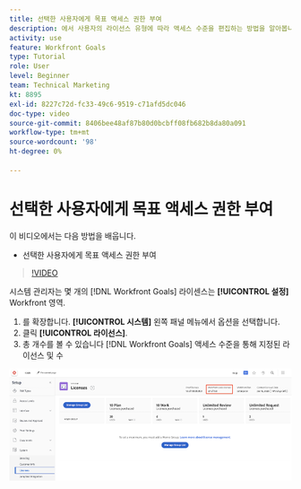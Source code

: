 ```yaml
---
title: 선택한 사용자에게 목표 액세스 권한 부여
description: 에서 사용자의 라이선스 유형에 따라 액세스 수준을 편집하는 방법을 알아봅니다. [!DNL Workfront Goals].
activity: use
feature: Workfront Goals
type: Tutorial
role: User
level: Beginner
team: Technical Marketing
kt: 8895
exl-id: 8227c72d-fc33-49c6-9519-c71afd5dc046
doc-type: video
source-git-commit: 8406bee48af87b80d0bcbff08fb682b8da80a091
workflow-type: tm+mt
source-wordcount: '98'
ht-degree: 0%

---
```


# 선택한 사용자에게 목표 액세스 권한 부여

이 비디오에서는 다음 방법을 배웁니다.

* 선택한 사용자에게 목표 액세스 권한 부여

>[!VIDEO](https://video.tv.adobe.com/v/335189/?quality=12&learn=on)

시스템 관리자는 몇 개의 [!DNL Workfront Goals] 라이센스는 **[!UICONTROL 설정]** Workfront 영역.

1. 를 확장합니다. **[!UICONTROL 시스템]** 왼쪽 패널 메뉴에서 옵션을 선택합니다.
1. 클릭 **[!UICONTROL 라이선스]**.
1. 총 개수를 볼 수 있습니다 [!DNL Workfront Goals] 액세스 수준을 통해 지정된 라이선스 및 수

![숫자 스크린샷 [!DNL Workfront Goals] 의 설정 영역에 있는 라이선스 [!DNL Workfront]](assets/02-workfront-goals-licenses.png)
